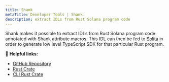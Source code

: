 ```yaml
---
title: Shank
metaTitle: Developer Tools | Shank
description: extract IDLs from Rust Solana program code
---
```


Shank makes it possible to extract IDLs from Rust Solana program code annotated with Shank attribute macros. This IDL
can then be fed to [Solita](solita) in order to generate low level TypeScript SDK for that particular Rust program.

🔗 **Helpful links:**

- [GitHub Repository](https://github.com/metaplex-foundation/shank)
- [Rust Crate](https://crates.io/crates/shank)
- [CLI Rust Crate](https://crates.io/crates/shank-cli)
